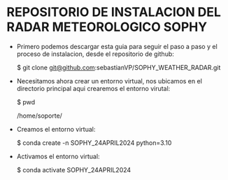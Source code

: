 # REPOSITORIO DE INSTALACION DEL RADAR METEOROLOGICO SOPHY

- Primero podemos descargar esta guia para seguir el paso a paso y el proceso de instalacion, desde el repositorio de github:
 
  $ git clone git@github.com:sebastianVP/SOPHY_WEATHER_RADAR.git


- Necesitamos ahora  crear un entorno virtual, nos ubicamos en el directorio principal aqui crearemos el entorno virutal:

  $ pwd

  /home/soporte/

- Creamos el entorno virtual:

	$ conda create -n SOPHY_24APRIL2024 python=3.10


- Activamos el entorno virtual:

	$ conda activate SOPHY_24APRIL2024
